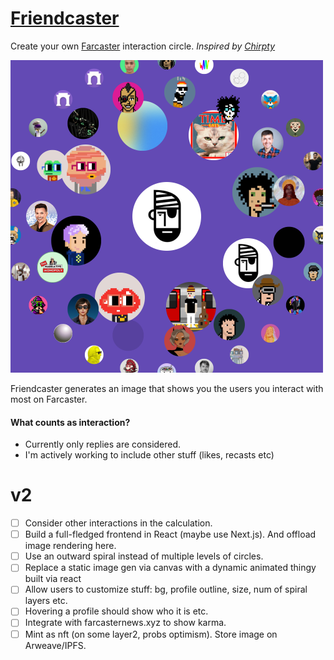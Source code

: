 # [Friendcaster](http://friend-caster.herokuapp.com/)

Create your own [Farcaster](https://farcaster.xyz) interaction circle. *Inspired by [Chirpty](https://chirpty.com/)*

<img src="https://github.com/YashKarthik/friendcaster/blob/master/public/circle.png" width="500" />

Friendcaster generates an image that shows you the users you interact with most on Farcaster.

#### What counts as interaction?
- Currently only replies are considered.
- I'm actively working to include other stuff (likes, recasts etc)

# v2
- [ ] Consider other interactions in the calculation.
- [ ] Build a full-fledged frontend in React (maybe use Next.js). And offload image rendering here.
- [ ] Use an outward spiral instead of multiple levels of circles.
- [ ] Replace a static image gen via canvas with a dynamic animated thingy built via react
- [ ] Allow users to customize stuff: bg, profile outline, size, num of spiral layers etc.
- [ ] Hovering a profile should show who it is etc.
- [ ] Integrate with farcasternews.xyz to show karma.
- [ ] Mint as nft (on some layer2, probs optimism). Store image on Arweave/IPFS.
